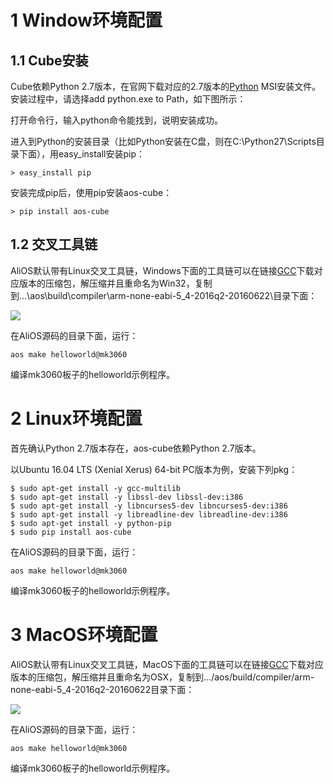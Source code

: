 # 1 Window环境配置
## 1.1 Cube安装
Cube依赖Python 2.7版本，在官网下载对应的2.7版本的[Python](https://www.python.org/downloads/) MSI安装文件。安装过程中，请选择add python.exe to Path，如下图所示：

打开命令行，输入python命令能找到，说明安装成功。

进入到Python的安装目录（比如Python安装在C盘，则在C:\Python27\Scripts目录下面），用easy_install安装pip：

`> easy_install pip`

安装完成pip后，使用pip安装aos-cube：

`> pip install aos-cube`

## 1.2 交叉工具链
AliOS默认带有Linux交叉工具链，Windows下面的工具链可以在链接[GCC](https://launchpad.net/gcc-arm-embedded/+download)下载对应版本的压缩包，解压缩并且重命名为Win32，复制到...\aos\build\compiler\arm-none-eabi-5_4-2016q2-20160622\目录下面：

![](https://img.alicdn.com/tfs/TB1cuO1dwMPMeJjy1XcXXXpppXa-865-317.png)

在AliOS源码的目录下面，运行：

`aos make helloworld@mk3060`

编译mk3060板子的helloworld示例程序。

# 2 Linux环境配置
首先确认Python 2.7版本存在，aos-cube依赖Python 2.7版本。

以Ubuntu 16.04 LTS (Xenial Xerus) 64-bit PC版本为例，安装下列pkg：

```
$ sudo apt-get install -y gcc-multilib
$ sudo apt-get install -y libssl-dev libssl-dev:i386
$ sudo apt-get install -y libncurses5-dev libncurses5-dev:i386
$ sudo apt-get install -y libreadline-dev libreadline-dev:i386
$ sudo apt-get install -y python-pip
$ sudo pip install aos-cube
```

在AliOS源码的目录下面，运行：

`aos make helloworld@mk3060`

编译mk3060板子的helloworld示例程序。

# 3 MacOS环境配置
AliOS默认带有Linux交叉工具链，MacOS下面的工具链可以在链接[GCC](https://launchpad.net/gcc-arm-embedded/+download)下载对应版本的压缩包，解压缩并且重命名为OSX，复制到.../aos/build/compiler/arm-none-eabi-5_4-2016q2-20160622目录下面：

![](https://img.alicdn.com/tfs/TB1msKVdwoQMeJjy1XaXXcSsFXa-865-229.png)

在AliOS源码的目录下面，运行：

`aos make helloworld@mk3060`

编译mk3060板子的helloworld示例程序。


